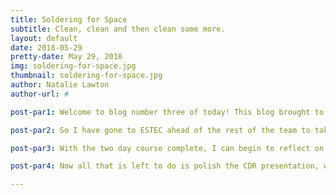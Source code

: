 ```yaml
---
title: Soldering for Space
subtitle: Clean, clean and then clean some more.
layout: default
date: 2018-05-29
pretty-date: May 29, 2018
img: soldering-for-space.jpg
thumbnail: soldering-for-space.jpg
author: Natalie Lawton
author-url: #

post-par1: Welcome to blog number three of today! This blog brought to you from the exotic location of Leiden, The Netherlands, where its been a balmy 31 degrees and the chances of being run over by a bike have never been higher.

post-par2: So I have gone to ESTEC ahead of the rest of the team to take part in the BEXUS soldering course. This lasted for two days and we learnt about through hole, surface mounting and wire soldering as well as crimping and cable connections. We learnt not only how these should look but also how to make these flight ready, meaning if we wanted to we could send that solder to space and it would work.

post-par3: With the two day course complete, I can begin to reflect on what I have learnt. The most important thing when soldering for space is not the actual soldering itself, but the cleaning. You have to clean everything before you start, everything before you solder, everything after you solder and then everything at the end. Small pieces of dirt or flux might not be huge problems down on the ground, but take them into the vacuum of space and suddenly sublimation comes in and ruins your day. I also now know that good alignment and bending can make or break your through hole solders and that surface mounting requires patience, a steady hand and approximately two atoms of solder.

post-par4: Now all that is left to do is polish the CDR presentation, wait for the rest of the team to arrive from Kiruna and explore a little more of Leiden.  

---
```

